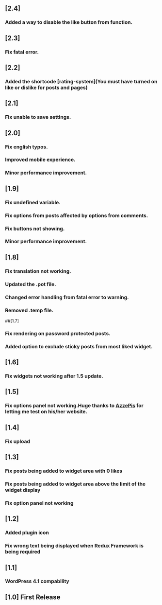 ## [2.4]
### Added a way to disable the like button from function.
## [2.3]
### Fix fatal error.
## [2.2] 
### Added the shortcode [rating-system](You must have turned on like or dislike for posts and pages)
## [2.1] 
### Fix unable to save settings.
## [2.0] 
### Fix english typos.
### Improved mobile experience.
### Minor performance improvement.
## [1.9] 
### Fix undefined variable.
### Fix options from posts affected by options from comments.
### Fix buttons not showing.
### Minor performance improvement.
## [1.8] 
### Fix translation not working.
### Updated the .pot file.
### Changed error handling from fatal error to warning.
### Removed .temp file.
##[1.7]
### Fix rendering on password protected posts.
### Added option to exclude sticky posts from most liked widget.
## [1.6]
### Fix widgets not working after 1.5 update.
## [1.5] 
### Fix options panel not working.Huge thanks to [AzzePis](https://wordpress.org/support/profile/azzepis) for letting me test on his/her website.
## [1.4] 
### Fix upload
## [1.3] 
### Fix posts being added to widget area with 0 likes
### Fix posts being added to widget area above the limit of the widget display
### Fix option panel not working
## [1.2]
### Added plugin icon
### Fix wrong text being displayed when Redux Framework is being required
## [1.1]
### WordPress 4.1 compability
## [1.0] First Release
